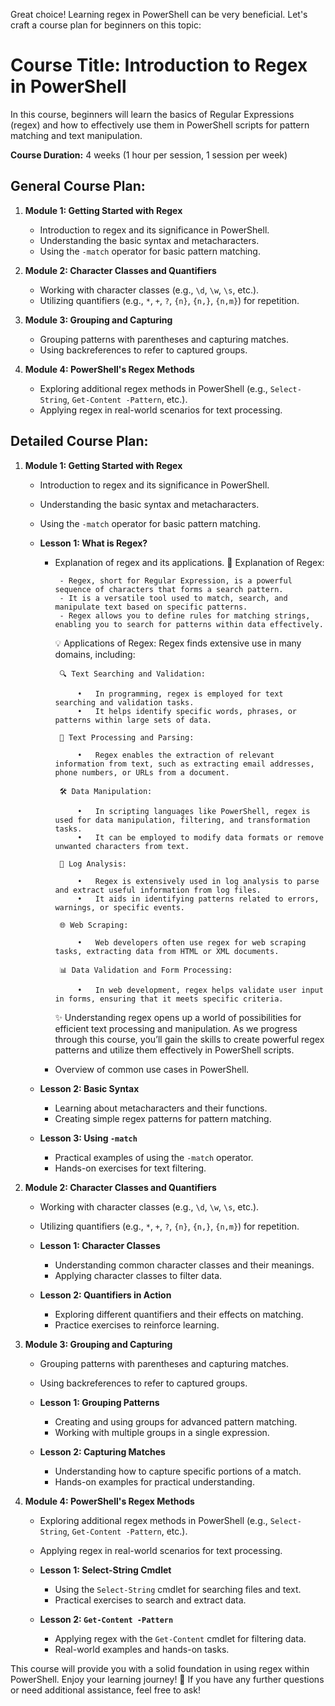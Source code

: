 Great choice! Learning regex in PowerShell can be very beneficial. Let's craft a course plan for beginners on this topic:

# **Course Title: Introduction to Regex in PowerShell**
In this course, beginners will learn the basics of Regular Expressions (regex) and how to effectively use them in PowerShell scripts for pattern matching and text manipulation.

**Course Duration:** 4 weeks (1 hour per session, 1 session per week)

## **General Course Plan:**
1. **Module 1: Getting Started with Regex**
   - Introduction to regex and its significance in PowerShell.
   - Understanding the basic syntax and metacharacters.
   - Using the `-match` operator for basic pattern matching.

2. **Module 2: Character Classes and Quantifiers**
   - Working with character classes (e.g., `\d`, `\w`, `\s`, etc.).
   - Utilizing quantifiers (e.g., `*`, `+`, `?`, `{n}`, `{n,}`, `{n,m}`) for repetition.

3. **Module 3: Grouping and Capturing**
   - Grouping patterns with parentheses and capturing matches.
   - Using backreferences to refer to captured groups.
   
4. **Module 4: PowerShell's Regex Methods**
   - Exploring additional regex methods in PowerShell (e.g., `Select-String`, `Get-Content -Pattern`, etc.).
   - Applying regex in real-world scenarios for text processing.

## **Detailed Course Plan:**
1. **Module 1: Getting Started with Regex**
   - Introduction to regex and its significance in PowerShell.
   - Understanding the basic syntax and metacharacters.
   - Using the `-match` operator for basic pattern matching.

   - **Lesson 1: What is Regex?**
     - Explanation of regex and its applications.
         📝 Explanation of Regex:

            - Regex, short for Regular Expression, is a powerful sequence of characters that forms a search pattern.
            - It is a versatile tool used to match, search, and manipulate text based on specific patterns.
            - Regex allows you to define rules for matching strings, enabling you to search for patterns within data effectively.

         💡 Applications of Regex:
            Regex finds extensive use in many domains, including:

            🔍 Text Searching and Validation:

               	•	In programming, regex is employed for text searching and validation tasks.
               	•	It helps identify specific words, phrases, or patterns within large sets of data.

            📄 Text Processing and Parsing:

               	•	Regex enables the extraction of relevant information from text, such as extracting email addresses, phone numbers, or URLs from a document.

            🛠️ Data Manipulation:

               	•	In scripting languages like PowerShell, regex is used for data manipulation, filtering, and transformation tasks.
               	•	It can be employed to modify data formats or remove unwanted characters from text.

            📜 Log Analysis:

               	•	Regex is extensively used in log analysis to parse and extract useful information from log files.
               	•	It aids in identifying patterns related to errors, warnings, or specific events.

            🌐 Web Scraping:

               	•	Web developers often use regex for web scraping tasks, extracting data from HTML or XML documents.

            📊 Data Validation and Form Processing:

               	•	In web development, regex helps validate user input in forms, ensuring that it meets specific criteria.

         ✨ Understanding regex opens up a world of possibilities for efficient text processing and manipulation. As we progress through this course, you’ll gain the skills to create powerful regex patterns and utilize them effectively in PowerShell scripts.
     - Overview of common use cases in PowerShell.

   - **Lesson 2: Basic Syntax**
     - Learning about metacharacters and their functions.
     - Creating simple regex patterns for pattern matching.

   - **Lesson 3: Using `-match`**
     - Practical examples of using the `-match` operator.
     - Hands-on exercises for text filtering.

2. **Module 2: Character Classes and Quantifiers**
   - Working with character classes (e.g., `\d`, `\w`, `\s`, etc.).
   - Utilizing quantifiers (e.g., `*`, `+`, `?`, `{n}`, `{n,}`, `{n,m}`) for repetition.

   - **Lesson 1: Character Classes**
     - Understanding common character classes and their meanings.
     - Applying character classes to filter data.

   - **Lesson 2: Quantifiers in Action**
     - Exploring different quantifiers and their effects on matching.
     - Practice exercises to reinforce learning.

3. **Module 3: Grouping and Capturing**
   - Grouping patterns with parentheses and capturing matches.
   - Using backreferences to refer to captured groups.

   - **Lesson 1: Grouping Patterns**
     - Creating and using groups for advanced pattern matching.
     - Working with multiple groups in a single expression.

   - **Lesson 2: Capturing Matches**
     - Understanding how to capture specific portions of a match.
     - Hands-on examples for practical understanding.

4. **Module 4: PowerShell's Regex Methods**
   - Exploring additional regex methods in PowerShell (e.g., `Select-String`, `Get-Content -Pattern`, etc.).
   - Applying regex in real-world scenarios for text processing.

   - **Lesson 1: Select-String Cmdlet**
     - Using the `Select-String` cmdlet for searching files and text.
     - Practical exercises to search and extract data.

   - **Lesson 2: `Get-Content -Pattern`**
     - Applying regex with the `Get-Content` cmdlet for filtering data.
     - Real-world examples and hands-on tasks.

This course will provide you with a solid foundation in using regex within PowerShell. Enjoy your learning journey! 🚀 If you have any further questions or need additional assistance, feel free to ask!